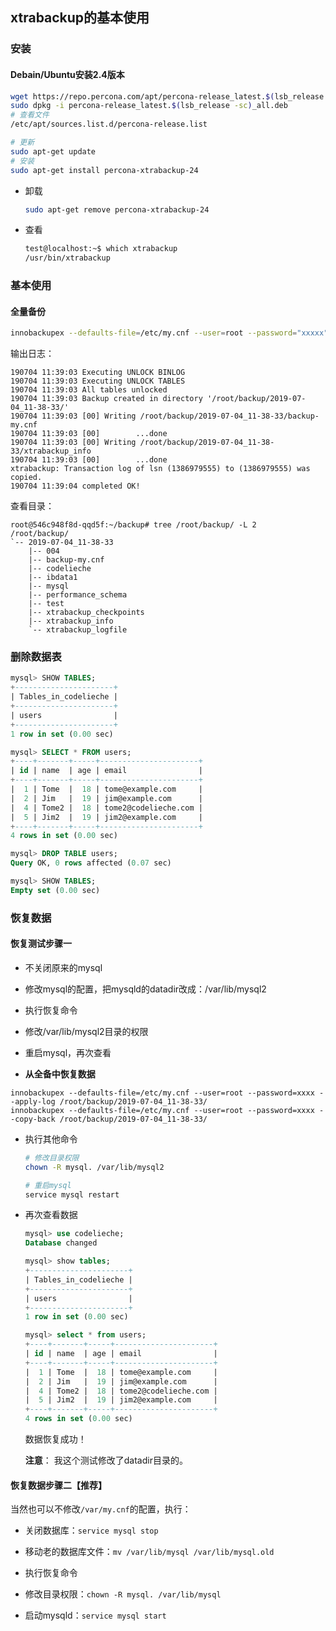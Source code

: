 ## xtrabackup的基本使用

### 安装

#### Debain/Ubuntu安装2.4版本

```bash
wget https://repo.percona.com/apt/percona-release_latest.$(lsb_release -sc)_all.deb
sudo dpkg -i percona-release_latest.$(lsb_release -sc)_all.deb
# 查看文件
/etc/apt/sources.list.d/percona-release.list

# 更新
sudo apt-get update
# 安装
sudo apt-get install percona-xtrabackup-24
```

- 卸载

  ```bash
  sudo apt-get remove percona-xtrabackup-24
  ```

- 查看

  ```bash
  test@localhost:~$ which xtrabackup
  /usr/bin/xtrabackup
  ```



### 基本使用

#### 全量备份

```bash
innobackupex --defaults-file=/etc/my.cnf --user=root --password="xxxxx" --backup /root/backup
```

输出日志：

```
190704 11:39:03 Executing UNLOCK BINLOG
190704 11:39:03 Executing UNLOCK TABLES
190704 11:39:03 All tables unlocked
190704 11:39:03 Backup created in directory '/root/backup/2019-07-04_11-38-33/'
190704 11:39:03 [00] Writing /root/backup/2019-07-04_11-38-33/backup-my.cnf
190704 11:39:03 [00]        ...done
190704 11:39:03 [00] Writing /root/backup/2019-07-04_11-38-33/xtrabackup_info
190704 11:39:03 [00]        ...done
xtrabackup: Transaction log of lsn (1386979555) to (1386979555) was copied.
190704 11:39:04 completed OK!
```

查看目录：

```
root@546c948f8d-qqd5f:~/backup# tree /root/backup/ -L 2
/root/backup/
`-- 2019-07-04_11-38-33
    |-- 004
    |-- backup-my.cnf
    |-- codelieche
    |-- ibdata1
    |-- mysql
    |-- performance_schema
    |-- test
    |-- xtrabackup_checkpoints
    |-- xtrabackup_info
    `-- xtrabackup_logfile
```



### 删除数据表

```sql
mysql> SHOW TABLES;
+----------------------+
| Tables_in_codelieche |
+----------------------+
| users                |
+----------------------+
1 row in set (0.00 sec)

mysql> SELECT * FROM users;
+----+-------+-----+----------------------+
| id | name  | age | email                |
+----+-------+-----+----------------------+
|  1 | Tome  |  18 | tome@example.com     |
|  2 | Jim   |  19 | jim@example.com      |
|  4 | Tome2 |  18 | tome2@codelieche.com |
|  5 | Jim2  |  19 | jim2@example.com     |
+----+-------+-----+----------------------+
4 rows in set (0.00 sec)

mysql> DROP TABLE users;
Query OK, 0 rows affected (0.07 sec)

mysql> SHOW TABLES;
Empty set (0.00 sec)
```



### 恢复数据

#### 恢复测试步骤一

- 不关闭原来的mysql
- 修改mysql的配置，把mysqld的datadir改成：/var/lib/mysql2
- 执行恢复命令
- 修改/var/lib/mysql2目录的权限
- 重启mysql，再次查看

- **从全备中恢复数据**

```
innobackupex --defaults-file=/etc/my.cnf --user=root --password=xxxx --apply-log /root/backup/2019-07-04_11-38-33/
innobackupex --defaults-file=/etc/my.cnf --user=root --password=xxxx --copy-back /root/backup/2019-07-04_11-38-33/
```

- 执行其他命令

  ```bash
  # 修改目录权限
  chown -R mysql. /var/lib/mysql2
  
  # 重启mysql
  service mysql restart
  ```

- 再次查看数据

  ```sql
  mysql> use codelieche;
  Database changed
  
  mysql> show tables;
  +----------------------+
  | Tables_in_codelieche |
  +----------------------+
  | users                |
  +----------------------+
  1 row in set (0.00 sec)
  
  mysql> select * from users;
  +----+-------+-----+----------------------+
  | id | name  | age | email                |
  +----+-------+-----+----------------------+
  |  1 | Tome  |  18 | tome@example.com     |
  |  2 | Jim   |  19 | jim@example.com      |
  |  4 | Tome2 |  18 | tome2@codelieche.com |
  |  5 | Jim2  |  19 | jim2@example.com     |
  +----+-------+-----+----------------------+
  4 rows in set (0.00 sec)
  ```

  数据恢复成功！

  **注意**： 我这个测试修改了datadir目录的。



#### 恢复数据步骤二【推荐】

当然也可以不修改`/var/my.cnf`的配置，执行：

- 关闭数据库：`service mysql stop`

- 移动老的数据库文件：`mv /var/lib/mysql /var/lib/mysql.old`
- 执行恢复命令
- 修改目录权限：`chown -R mysql. /var/lib/mysql`
- 启动mysqld：`service mysql start`

